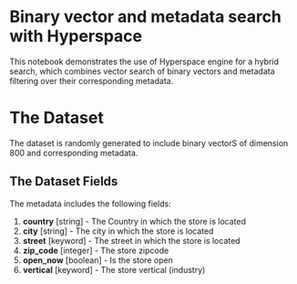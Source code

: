 #  Binary vector and metadata search with Hyperspace
This notebook demonstrates the use of Hyperspace engine for a hybrid search, which combines vector search of binary vectors and metadata filtering over their corresponding metadata.

# The Dataset
The dataset is randomly generated to include binary vectorS of dimension 800 and corresponding metadata.

## The Dataset Fields
The metadata includes the following fields:
1. **country** [string] - The Country in which the store is located
2. **city** [string] - The city in which the store is located
3. **street** [keyword] - The street in which the store is located
4. **zip_code** [integer] - The store zipcode
5. **open_now** [boolean] - Is the store open
6. **vertical** [keyword] - The store vertical (industry)
